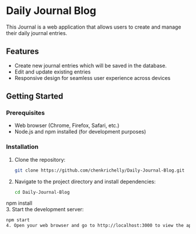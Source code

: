 # Daily Journal Blog

This Journal is a web application that allows users to create and manage their daily journal entries.

## Features
- Create new journal entries which will be saved in the database.
- Edit and update existing entries
- Responsive design for seamless user experience across devices

## Getting Started

### Prerequisites
- Web browser (Chrome, Firefox, Safari, etc.)
- Node.js and npm installed (for development purposes)

### Installation
1. Clone the repository:
   ```bash
   git clone https://github.com/chenkrichelly/Daily-Journal-Blog.git
2. Navigate to the project directory and install dependencies:
   
   ```bash
   cd Daily-Journal-Blog
  npm install  
3. Start the development server:
   ```bash
   npm start
4. Open your web browser and go to http://localhost:3000 to view the application.
